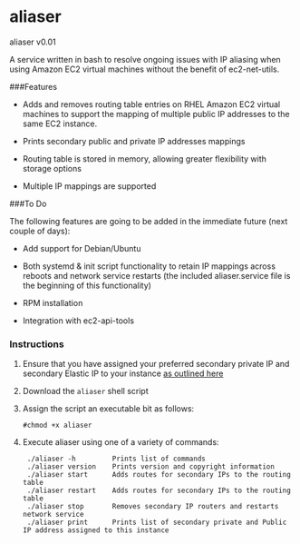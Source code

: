 # aliaser
aliaser v0.01 

A service written in bash to resolve ongoing issues with IP aliasing when using Amazon EC2 virtual machines without the benefit of ec2-net-utils.

###Features

- Adds and removes routing table entries on RHEL Amazon EC2 virtual machines to support the mapping of multiple public IP addresses to the same EC2 instance.

- Prints secondary public and private IP addresses mappings

- Routing table is stored in memory, allowing greater flexibility with storage options

- Multiple IP mappings are supported

###To Do

The following features are going to be added in the immediate future (next couple of days):

- Add support for Debian/Ubuntu 

- Both systemd & init script functionality to retain IP mappings across reboots and network service restarts (the included aliaser.service file is the beginning of this functionality)

- RPM installation

- Integration with ec2-api-tools

### Instructions

1. Ensure that you have assigned your preferred secondary private IP and secondary Elastic IP to your instance [as outlined here](http://www.joshwieder.net/2015/08/assigning-multiple-ip-addresses-to.html)

2. Download the `aliaser` shell script

3. Assign the script an executable bit as follows:

       #chmod +x aliaser 

4. Execute aliaser using one of a variety of commands:

        ./aliaser -h         Prints list of commands
        ./aliaser version    Prints version and copyright information
        ./aliaser start      Adds routes for secondary IPs to the routing table
        ./aliaser restart    Adds routes for secondary IPs to the routing table
        ./aliaser stop       Removes secondary IP routers and restarts network service
        ./aliaser print      Prints list of secondary private and Public IP address assigned to this instance
